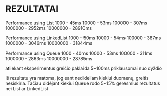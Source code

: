 REZULTATAI
===


Performance using List<T>
1000     - 45ms
10000    - 53ms
100000   - 307ms
1000000  - 2952ms
10000000 - 28910ms

Performance using LinkedList<T>
1000     - 50ms
10000    - 54ms
100000   - 387ms
1000000  - 3046ms
10000000 - 31844ms

Performance using Queue<T>
1000     - 40ms
10000    - 53ms
100000   - 311ms
1000000  - 2863ms
10000000 - 28785ms

atliekant eksperimentus greičio paklaida 5~100ms priklausomai nuo dyždio

Iš rezultatu yra matoma, jog eant nedideliam kiekiui duomenų, greitis nesiskiria. Tačiau didėjant kiekiui Queue<T> rodo 5~15% geresmius rezultatus nei List<T> ar LinkedList<T>
